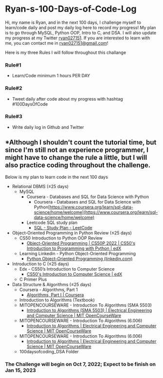 # Ryan-s-100-Days-of-Code-Log
Hi, my name is Ryan, and in the next 100 days, I challenge myself to learn/code daily and post my daily log here to record my progress! My plan is to go through MySQL, Python OOP, Intro to C, and DSA. I will also update my progress at my Twitter [ryan027151](https://twitter.com/ryan027151). If you are interested to learn with me, you can contact me in ryan027151@gmail.com!

Here is my three Rules I will follow throughout this challange
### Rule#1

- Learn/Code minimum 1 hours PER DAY

### Rule#2

- Tweet daily after code about my progress with hashtag #100DaysOfCode

### Rule#3

- Write daily log in Github and Twitter

*Although I shouldn't count the tutorial time, but since I'm still not an experience programmer, I might have to change the rule a little, but I will also practice coding throughout the challenge.
---
Below is my plan to learn code in the next 100 days

- Relational DBMS (≤25 days)
    - MySQL
        - Coursera - Databases and SQL for Data Science with Python
            - Coursera - Databases and SQL for Data Science with Python[https://www.coursera.org/learn/sql-data-science/home/welcome](https://www.coursera.org/learn/sql-data-science/home/welcome)
        - Leetcode SQL study plan
            - [SQL - Study Plan - LeetCode](https://leetcode.com/study-plan/sql/?progress=xpvvzge7)
- Object-Oriented Programming in Python Review (≤25 days)
    - CS50 Introduction to Python OOP Review
        - [Object-Oriented Programming | CS50P 2022 | CS50's Introduction to Programming with Python | edX](https://learning.edx.org/course/course-v1:HarvardX+CS50P+Python/block-v1:HarvardX+CS50P+Python+type@sequential+block@2e3c5785a8484c8988f8fac546929f35/block-v1:HarvardX+CS50P+Python+type@vertical+block@7e3889c2392c4ffbbe935912bdd35b8d)
    - Learning Linkedin - Python Object-Oriented Programming
        - [Python Object-Oriented Programming (linkedin.com)](https://www.linkedin.com/learning/python-object-oriented-programming)
- Introduction to C (≤25 days)
    - Edx - CS50’s Introduction to Computer Science
        - [CS50's Introduction to Computer Science | edX](https://www.edx.org/course/introduction-computer-science-harvardx-cs50x?index=product_value_experiment_a&queryID=56de40be788aaeb632f4edc2694aaddb&position=1)
    - C Primer Plus
- Data Structure & Algorithms (≤25 days)
    - Coursera - Algorithms, Part 1
        - [Algorithms, Part I | Coursera](https://www.coursera.org/learn/algorithms-part1#syllabus)
    - Introduction to Algorithms (Textbook)
    - MITOPENCOURSEWARE - Introduction To Algorithms (SMA 5503)
        - [Introduction to Algorithms (SMA 5503) | Electrical Engineering and Computer Science | MIT OpenCourseWare](https://ocw.mit.edu/courses/6-046j-introduction-to-algorithms-sma-5503-fall-2005/)
    - MITOPENCOURSEWARE - Introduction To Algorithms (6.006)
        - [Introduction to Algorithms | Electrical Engineering and Computer Science | MIT OpenCourseWare](https://ocw.mit.edu/courses/6-006-introduction-to-algorithms-fall-2011/)
    - MITOPENCOURSEWARE - Introduction To Algorithms (6.006)
        - [Introduction to Algorithms | Electrical Engineering and Computer Science | MIT OpenCourseWare](https://ocw.mit.edu/courses/6-006-introduction-to-algorithms-spring-2020/)
    - 100daysofcoding_DSA Folder

### The Challenge will begin on Oct 7, 2022; Expect to be finish on Jan 15, 2023
